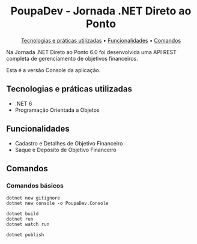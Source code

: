 <h1 align="center">
  PoupaDev - Jornada .NET Direto ao Ponto
</h1>
<p align="center">
  <a href="#tecnologias-e-práticas-utilizadas">Tecnologias e práticas utilizadas</a> •
  <a href="#funcionalidades">Funcionalidades</a> •
  <a href="#comandos">Comandos</a>
</p>

Na Jornada .NET Direto ao Ponto 6.0 foi desenvolvida uma API REST completa de gerenciamento de objetivos financeiros.

Esta é a versão Console da aplicação.

## Tecnologias e práticas utilizadas
- .NET 6
- Programação Orientada a Objetos

## Funcionalidades
- Cadastro e Detalhes de Objetivo Financeiro
- Saque e Depósito de Objetivo Financeiro

## Comandos

### Comandos básicos
```
dotnet new gitignore
dotnet new console -o PoupaDev.Console

dotnet build
dotnet run
dotnet watch run

dotnet publish
```